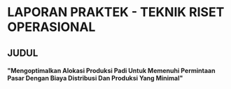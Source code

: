 # LAPORAN PRAKTEK - TEKNIK RISET OPERASIONAL
## JUDUL
#### "Mengoptimalkan Alokasi Produksi Padi Untuk Memenuhi Permintaan Pasar Dengan Biaya Distribusi Dan Produksi Yang Minimal"

